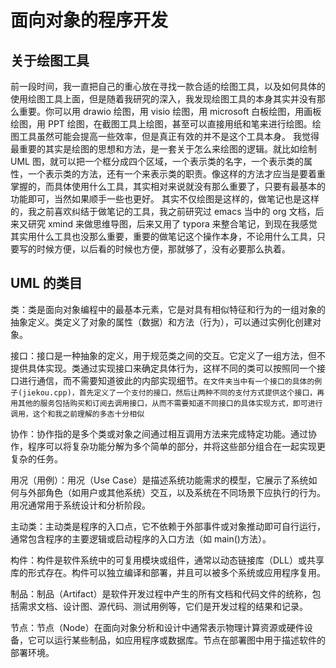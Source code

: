 # 面向对象的程序开发

## 关于绘图工具

前一段时间，我一直把自己的重心放在寻找一款合适的绘图工具，以及如何具体的使用绘图工具上面，但是随着我研究的深入，我发现绘图工具的本身其实并没有那么重要。你可以用 drawio 绘图，用 visio 绘图，用 microsoft 白板绘图，用画板绘图，用 PPT 绘图，在截图工具上绘图，甚至可以直接用纸和笔来进行绘图。绘图工具虽然可能会提高一些效率，但是真正有效的并不是这个工具本身。
我觉得最重要的其实是绘图的思想和方法，是一套关于怎么来绘图的逻辑。就比如绘制 UML 图，就可以把一个框分成四个区域，一个表示类的名字，一个表示类的属性，一个表示类的方法，还有一个来表示类的职责。像这样的方法才应当是要着重掌握的，而具体使用什么工具，其实相对来说就没有那么重要了，只要有最基本的功能即可，当然如果顺手一些也更好。
其实不仅绘图是这样的，做笔记也是这样的，我之前喜欢纠结于做笔记的工具，我之前研究过 emacs 当中的 org 文档，后来又研究 xmind 来做思维导图，后来又用了 typora 来整合笔记，到现在我感觉其实用什么工具也没那么重要，重要的做笔记这个操作本身，不论用什么工具，只要写的时候方便，以后看的时候也方便，那就够了，没有必要那么执着。

## UML 的类目

类：类是面向对象编程中的最基本元素，它是对具有相似特征和行为的一组对象的抽象定义。类定义了对象的属性（数据）和方法（行为），可以通过实例化创建对象。

接口：接口是一种抽象的定义，用于规范类之间的交互。它定义了一组方法，但不提供具体实现。类通过实现接口来确定具体行为，这样不同的类可以按照同一个接口进行通信，而不需要知道彼此的内部实现细节。`在文件夹当中有一个接口的具体的例子(jiekou.cpp)，首先定义了一个支付的接口，然后让两种不同的支付方式提供这个接口，再用其他的服务包括购买和订阅去调用接口，从而不需要知道不同接口的具体实现方式，即可进行调用，这个和我之前理解的多态十分相似`

协作：协作指的是多个类或对象之间通过相互调用方法来完成特定功能。通过协作，程序可以将复杂功能分解为多个简单的部分，并将这些部分组合在一起实现更复杂的任务。

用况（用例）：用况（Use Case）是描述系统功能需求的模型，它展示了系统如何与外部角色（如用户或其他系统）交互，以及系统在不同场景下应执行的行为。用况通常用于系统设计和分析阶段。

主动类：主动类是程序的入口点，它不依赖于外部事件或对象推动即可自行运行，通常包含程序的主要逻辑或启动程序的入口方法（如 main()方法）。

构件：构件是软件系统中的可复用模块或组件，通常以动态链接库（DLL）或共享库的形式存在。构件可以独立编译和部署，并且可以被多个系统或应用程序复用。

制品：制品（Artifact）是软件开发过程中产生的所有文档和代码文件的统称，包括需求文档、设计图、源代码、测试用例等，它们是开发过程的结果和记录。

节点：节点（Node）在面向对象分析和设计中通常表示物理计算资源或硬件设备，它可以运行某些制品，如应用程序或数据库。节点在部署图中用于描述软件的部署环境。
